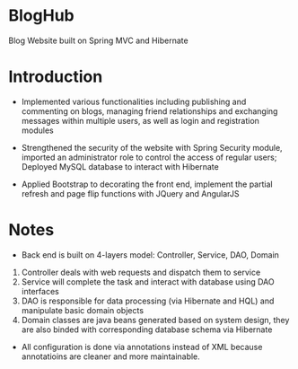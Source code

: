 # BlogHub
Blog Website built on Spring MVC and Hibernate

# Introduction	
* Implemented various functionalities including publishing and commenting on blogs, managing friend relationships and exchanging messages within multiple users, as well as login and registration modules
	
* Strengthened the security of the website with Spring Security module, imported an administrator role to control the access of regular users; Deployed MySQL database to interact with Hibernate
	
* Applied Bootstrap to decorating the front end, implement the partial refresh and page flip functions with JQuery and AngularJS

# Notes

* Back end is built on 4-layers model: Controller, Service, DAO, Domain
1. Controller deals with web requests and dispatch them to service
2. Service will complete the task and interact with database using DAO interfaces
3. DAO is responsible for data processing (via Hibernate and HQL) and manipulate basic domain objects
4. Domain classes are java beans generated based on system design, they are also binded with corresponding database schema via Hibernate
* All configuration is done via annotations instead of XML because annotatioins are cleaner and more maintainable.
